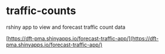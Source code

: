 # traffic-counts
rshiny app to view and forecast traffic count data

[https://dft-pma.shinyapps.io/forecast-traffic-app/](https://dft-pma.shinyapps.io/forecast-traffic-app/)
